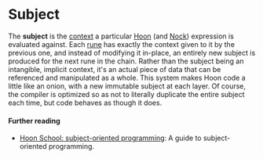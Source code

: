# Subject

The **subject** is the [context](/glossary/context) a particular [Hoon](/glossary/hoon) (and [Nock](/glossary/nock)) expression is evaluated against. Each [rune](/glossary/rune) has exactly the context given to it by the previous one, and instead of modifying it in-place, an entirely new subject is produced for the next rune in the chain. Rather than the subject being an intangible, implicit context, it's an actual piece of data that can be referenced and manipulated as a whole. This system makes Hoon code a little like an onion, with a new immutable subject at each layer. Of course, the compiler is optimized so as not to literally duplicate the entire subject each time, but code behaves as though it does.

#### Further reading

- [Hoon School: subject-oriented programming](/courses/hoon-school/O-subject): A guide to subject-oriented programming.
